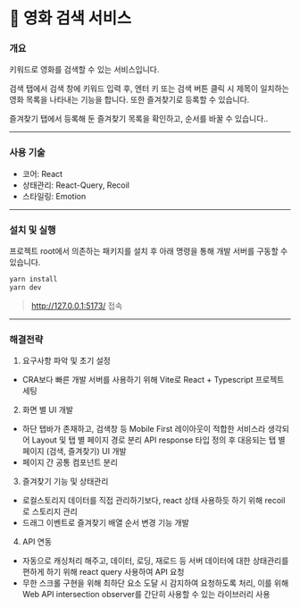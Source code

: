 # 🍿 영화 검색 서비스
### 개요
키워드로 영화를 검색할 수 있는 서비스입니다.  

검색 탭에서 검색 창에 키워드 입력 후, 엔터 키 또는 검색 버튼 클릭 시 제목이 일치하는 영화 목록을 나타내는 기능을 합니다. 또한 즐겨찾기로 등록할 수 있습니다.

즐겨찾기 탭에서 등록해 둔 즐겨찾기 목록을 확인하고, 순서를 바꿀 수 있습니다..

--- 

### 사용 기술
* 코어: React
* 상태관리: React-Query, Recoil
* 스타일링: Emotion

---

### 설치 및 실행

프로젝트 root에서 의존하는 패키지를 설치 후 아래 명령을 통해 개발 서버를 구동할 수 있습니다.

```bash
yarn install
yarn dev
```
> http://127.0.0.1:5173/ 접속

---

### 해결전략
1. 요구사항 파악 및 초기 설정
* CRA보다 빠른 개발 서버를 사용하기 위해 Vite로 React + Typescript 프로젝트 세팅

2. 화면 별 UI 개발
* 하단 탭바가 존재하고, 검색창 등 Mobile First 레이아웃이 적합한 서비스라 생각되어 Layout 및 탭 별 페이지 경로 분리
API response 타입 정의 후 대응되는 탭 별 페이지 (검색, 즐겨찾기) UI 개발  
* 페이지 간 공통 컴포넌트 분리

3. 즐겨찾기 기능 및 상태관리
* 로컬스토리지 데이터를 직접 관리하기보다, react 상태 사용하듯 하기 위해 recoil로 스토리지 관리
* 드래그 이벤트로 즐겨찾기 배열 순서 변경 기능 개발

4. API 연동
* 자동으로 캐싱처리 해주고, 데이터, 로딩, 재로드 등 서버 데이터에 대한 상태관리를 편하게 하기 위해 react query 사용하여 API 요청
* 무한 스크롤 구현을 위해 최하단 요소 도달 시 감지하여 요청하도록 처리, 이를 위해 Web API intersection observer를 간단히 사용할 수 있는 라이브러리 사용 

